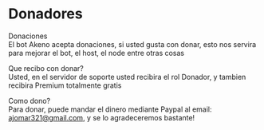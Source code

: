 # Donadores

Donaciones  
El bot Akeno acepta donaciones, si usted gusta con donar, esto nos servira para mejorar el bot, el host, el node entre otras cosas

Que recibo con donar?  
Usted, en el servidor de soporte usted recibira el rol Donador, y tambien recibira Premium totalmente gratis

Como dono?  
Para donar, puede mandar el dinero mediante Paypal al email: ajomar321@gmail.com, y se lo agradeceremos bastante!

